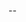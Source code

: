 <script src="https://gist.github.com/tai-lung007/48e0e285d6f6562d133bea52835c7aea.js"></script>

--
